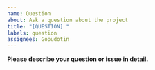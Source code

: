 ```yaml
---
name: Question
about: Ask a question about the project
title: "[QUESTION] "
labels: question
assignees: Gopudotin
---
```


**Please describe your question or issue in detail.**
